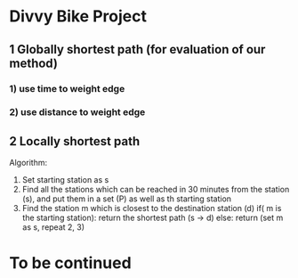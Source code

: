 # Divvy Bike Project

## 1 Globally shortest path (for evaluation of our method)
### 1) use time to weight edge
### 2) use distance to weight edge

## 2 Locally shortest path
Algorithm:
1. Set starting station as s
2. Find all the stations which can be reached in 30 minutes from the station (s), and put them in a set (P) as well as th starting station
3. Find the station m which is closest to the destination station (d)
   if( m is the starting station):
       return the shortest path (s -> d)
   else:
       return (set m as s, repeat 2, 3)
       

# To be continued

